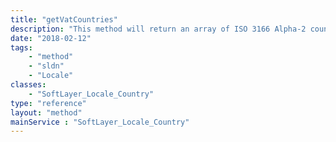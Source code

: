 ```yaml
---
title: "getVatCountries"
description: "This method will return an array of ISO 3166 Alpha-2 country codes that use a Value-Added Tax (VAT) ID. Note the difference between [SoftLayer_Locale_Country::getVatRequiredCountryCodes](/reference/services/SoftLayer_Locale_Country/getVatRequiredCountryCodes) - this method will provide <strong>all</strong> country codes that use VAT ID, including those which are required. "
date: "2018-02-12"
tags:
    - "method"
    - "sldn"
    - "Locale"
classes:
    - "SoftLayer_Locale_Country"
type: "reference"
layout: "method"
mainService : "SoftLayer_Locale_Country"
---
```

